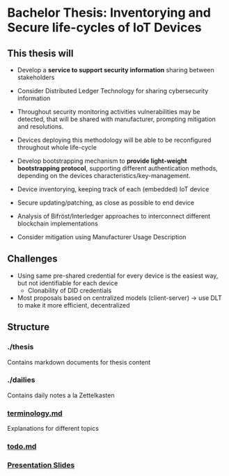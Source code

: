# Bachelor Thesis: Inventorying and Secure life-cycles of IoT Devices

## This thesis will

- Develop a **service to support security information** sharing between stakeholders

- Consider Distributed Ledger Technology for sharing cybersecurity information

- Throughout security monitoring activities vulnerabilities may be detected, that will be shared
  with manufacturer, prompting mitigation and resolutions.

- Devices deploying this methodology will be able to be reconfigured throughout whole life-cycle

- Develop bootstrapping mechanism to **provide light-weight bootstrapping protocol**, supporting
  different authentication methods, depending on the devices characteristics/key-management.

- Device inventorying, keeping track of each (embedded) IoT device

- Secure updating/patching, as close as possible to end device

- Analysis of Bifröst/Interledger approaches to interconnect different blockchain implementations

- Consider mitigation using Manufacturer Usage Description

## Challenges

- Using same pre-shared credential for every device is the easiest way, but not identifiable for
  each device
  - Clonability of DID credentials
- Most proposals based on centralized models (client-server) -> use DLT to make it more efficient,
  decentralized

## Structure

### ./thesis

Contains markdown documents for thesis content

### ./dailies

Contains daily notes a la Zettelkasten

### [terminology.md](./terminology.md)

Explanations for different topics

### [todo.md](./todo.md)

### [Presentation Slides](https://docs.google.com/presentation/d/1dhrsWy_iDS3d3HnWNr0E9MciqOHN4IZfDC7f3xYNjKo/edit?usp=sharing)

